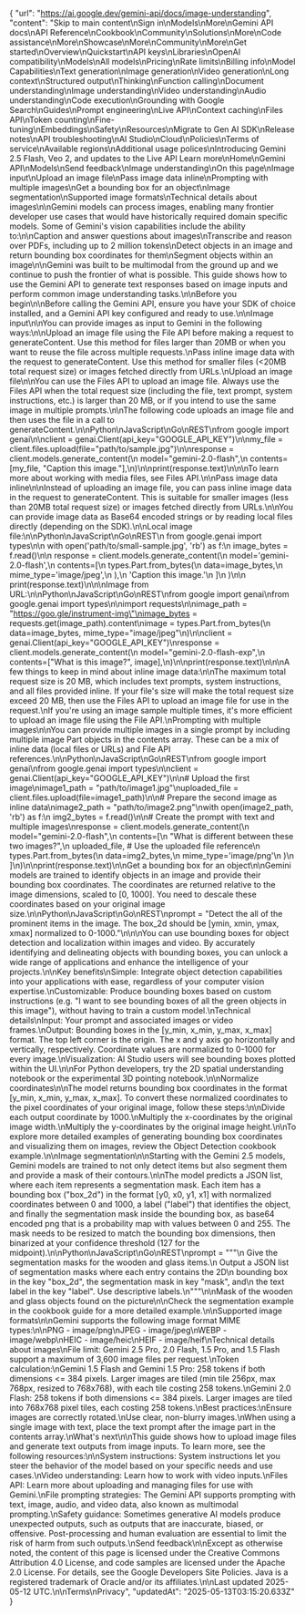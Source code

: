 {
  "url": "https://ai.google.dev/gemini-api/docs/image-understanding",
  "content": "Skip to main content\nSign in\nModels\nMore\nGemini API docs\nAPI Reference\nCookbook\nCommunity\nSolutions\nMore\nCode assistance\nMore\nShowcase\nMore\nCommunity\nMore\nGet started\nOverview\nQuickstart\nAPI keys\nLibraries\nOpenAI compatibility\nModels\nAll models\nPricing\nRate limits\nBilling info\nModel Capabilities\nText generation\nImage generation\nVideo generation\nLong context\nStructured output\nThinking\nFunction calling\nDocument understanding\nImage understanding\nVideo understanding\nAudio understanding\nCode execution\nGrounding with Google Search\nGuides\nPrompt engineering\nLive API\nContext caching\nFiles API\nToken counting\nFine-tuning\nEmbeddings\nSafety\nResources\nMigrate to Gen AI SDK\nRelease notes\nAPI troubleshooting\nAI Studio\nCloud\nPolicies\nTerms of service\nAvailable regions\nAdditional usage polices\nIntroducing Gemini 2.5 Flash, Veo 2, and updates to the Live API Learn more\nHome\nGemini API\nModels\nSend feedback\nImage understanding\nOn this page\nImage input\nUpload an image file\nPass image data inline\nPrompting with multiple images\nGet a bounding box for an object\nImage segmentation\nSupported image formats\nTechnical details about images\n\nGemini models can process images, enabling many frontier developer use cases that would have historically required domain specific models. Some of Gemini's vision capabilities include the ability to:\n\nCaption and answer questions about images\nTranscribe and reason over PDFs, including up to 2 million tokens\nDetect objects in an image and return bounding box coordinates for them\nSegment objects within an image\n\nGemini was built to be multimodal from the ground up and we continue to push the frontier of what is possible. This guide shows how to use the Gemini API to generate text responses based on image inputs and perform common image understanding tasks.\n\nBefore you begin\n\nBefore calling the Gemini API, ensure you have your SDK of choice installed, and a Gemini API key configured and ready to use.\n\nImage input\n\nYou can provide images as input to Gemini in the following ways:\n\nUpload an image file using the File API before making a request to generateContent. Use this method for files larger than 20MB or when you want to reuse the file across multiple requests.\nPass inline image data with the request to generateContent. Use this method for smaller files (<20MB total request size) or images fetched directly from URLs.\nUpload an image file\n\nYou can use the Files API to upload an image file. Always use the Files API when the total request size (including the file, text prompt, system instructions, etc.) is larger than 20 MB, or if you intend to use the same image in multiple prompts.\n\nThe following code uploads an image file and then uses the file in a call to generateContent.\n\nPython\nJavaScript\nGo\nREST\nfrom google import genai\n\nclient = genai.Client(api_key=\"GOOGLE_API_KEY\")\n\nmy_file = client.files.upload(file=\"path/to/sample.jpg\")\n\nresponse = client.models.generate_content(\n    model=\"gemini-2.0-flash\",\n    contents=[my_file, \"Caption this image.\"],\n)\n\nprint(response.text)\n\n\nTo learn more about working with media files, see Files API.\n\nPass image data inline\n\nInstead of uploading an image file, you can pass inline image data in the request to generateContent. This is suitable for smaller images (less than 20MB total request size) or images fetched directly from URLs.\n\nYou can provide image data as Base64 encoded strings or by reading local files directly (depending on the SDK).\n\nLocal image file:\n\nPython\nJavaScript\nGo\nREST\n  from google.genai import types\n\n  with open('path/to/small-sample.jpg', 'rb') as f:\n      image_bytes = f.read()\n\n  response = client.models.generate_content(\n    model='gemini-2.0-flash',\n    contents=[\n      types.Part.from_bytes(\n        data=image_bytes,\n        mime_type='image/jpeg',\n      ),\n      'Caption this image.'\n    ]\n  )\n\n  print(response.text)\n\n\nImage from URL:\n\nPython\nJavaScript\nGo\nREST\nfrom google import genai\nfrom google.genai import types\n\nimport requests\n\nimage_path = \"https://goo.gle/instrument-img\"\nimage_bytes = requests.get(image_path).content\nimage = types.Part.from_bytes(\n  data=image_bytes, mime_type=\"image/jpeg\"\n)\n\nclient = genai.Client(api_key=\"GOOGLE_API_KEY\")\nresponse = client.models.generate_content(\n    model=\"gemini-2.0-flash-exp\",\n    contents=[\"What is this image?\", image],\n)\n\nprint(response.text)\n\n\nA few things to keep in mind about inline image data:\n\nThe maximum total request size is 20 MB, which includes text prompts, system instructions, and all files provided inline. If your file's size will make the total request size exceed 20 MB, then use the Files API to upload an image file for use in the request.\nIf you're using an image sample multiple times, it's more efficient to upload an image file using the File API.\nPrompting with multiple images\n\nYou can provide multiple images in a single prompt by including multiple image Part objects in the contents array. These can be a mix of inline data (local files or URLs) and File API references.\n\nPython\nJavaScript\nGo\nREST\nfrom google import genai\nfrom google.genai import types\n\nclient = genai.Client(api_key=\"GOOGLE_API_KEY\")\n\n# Upload the first image\nimage1_path = \"path/to/image1.jpg\"\nuploaded_file = client.files.upload(file=image1_path)\n\n# Prepare the second image as inline data\nimage2_path = \"path/to/image2.png\"\nwith open(image2_path, 'rb') as f:\n    img2_bytes = f.read()\n\n# Create the prompt with text and multiple images\nresponse = client.models.generate_content(\n    model=\"gemini-2.0-flash\",\n    contents=[\n        \"What is different between these two images?\",\n        uploaded_file,  # Use the uploaded file reference\n        types.Part.from_bytes(\n            data=img2_bytes,\n            mime_type='image/png'\n        )\n    ]\n)\n\nprint(response.text)\n\nGet a bounding box for an object\n\nGemini models are trained to identify objects in an image and provide their bounding box coordinates. The coordinates are returned relative to the image dimensions, scaled to [0, 1000]. You need to descale these coordinates based on your original image size.\n\nPython\nJavaScript\nGo\nREST\nprompt = \"Detect the all of the prominent items in the image. The box_2d should be [ymin, xmin, ymax, xmax] normalized to 0-1000.\"\n\n\nYou can use bounding boxes for object detection and localization within images and video. By accurately identifying and delineating objects with bounding boxes, you can unlock a wide range of applications and enhance the intelligence of your projects.\n\nKey benefits\nSimple: Integrate object detection capabilities into your applications with ease, regardless of your computer vision expertise.\nCustomizable: Produce bounding boxes based on custom instructions (e.g. \"I want to see bounding boxes of all the green objects in this image\"), without having to train a custom model.\nTechnical details\nInput: Your prompt and associated images or video frames.\nOutput: Bounding boxes in the [y_min, x_min, y_max, x_max] format. The top left corner is the origin. The x and y axis go horizontally and vertically, respectively. Coordinate values are normalized to 0-1000 for every image.\nVisualization: AI Studio users will see bounding boxes plotted within the UI.\n\nFor Python developers, try the 2D spatial understanding notebook or the experimental 3D pointing notebook.\n\nNormalize coordinates\n\nThe model returns bounding box coordinates in the format [y_min, x_min, y_max, x_max]. To convert these normalized coordinates to the pixel coordinates of your original image, follow these steps:\n\nDivide each output coordinate by 1000.\nMultiply the x-coordinates by the original image width.\nMultiply the y-coordinates by the original image height.\n\nTo explore more detailed examples of generating bounding box coordinates and visualizing them on images, review the Object Detection cookbook example.\n\nImage segmentation\n\nStarting with the Gemini 2.5 models, Gemini models are trained to not only detect items but also segment them and provide a mask of their contours.\n\nThe model predicts a JSON list, where each item represents a segmentation mask. Each item has a bounding box (\"box_2d\") in the format [y0, x0, y1, x1] with normalized coordinates between 0 and 1000, a label (\"label\") that identifies the object, and finally the segmentation mask inside the bounding box, as base64 encoded png that is a probability map with values between 0 and 255. The mask needs to be resized to match the bounding box dimensions, then binarized at your confidence threshold (127 for the midpoint).\n\nPython\nJavaScript\nGo\nREST\nprompt = \"\"\"\n  Give the segmentation masks for the wooden and glass items.\n  Output a JSON list of segmentation masks where each entry contains the 2D\n  bounding box in the key \"box_2d\", the segmentation mask in key \"mask\", and\n  the text label in the key \"label\". Use descriptive labels.\n\"\"\"\n\nMask of the wooden and glass objects found on the picture\n\nCheck the segmentation example in the cookbook guide for a more detailed example.\n\nSupported image formats\n\nGemini supports the following image format MIME types:\n\nPNG - image/png\nJPEG - image/jpeg\nWEBP - image/webp\nHEIC - image/heic\nHEIF - image/heif\nTechnical details about images\nFile limit: Gemini 2.5 Pro, 2.0 Flash, 1.5 Pro, and 1.5 Flash support a maximum of 3,600 image files per request.\nToken calculation:\nGemini 1.5 Flash and Gemini 1.5 Pro: 258 tokens if both dimensions <= 384 pixels. Larger images are tiled (min tile 256px, max 768px, resized to 768x768), with each tile costing 258 tokens.\nGemini 2.0 Flash: 258 tokens if both dimensions <= 384 pixels. Larger images are tiled into 768x768 pixel tiles, each costing 258 tokens.\nBest practices:\nEnsure images are correctly rotated.\nUse clear, non-blurry images.\nWhen using a single image with text, place the text prompt after the image part in the contents array.\nWhat's next\n\nThis guide shows how to upload image files and generate text outputs from image inputs. To learn more, see the following resources:\n\nSystem instructions: System instructions let you steer the behavior of the model based on your specific needs and use cases.\nVideo understanding: Learn how to work with video inputs.\nFiles API: Learn more about uploading and managing files for use with Gemini.\nFile prompting strategies: The Gemini API supports prompting with text, image, audio, and video data, also known as multimodal prompting.\nSafety guidance: Sometimes generative AI models produce unexpected outputs, such as outputs that are inaccurate, biased, or offensive. Post-processing and human evaluation are essential to limit the risk of harm from such outputs.\nSend feedback\n\nExcept as otherwise noted, the content of this page is licensed under the Creative Commons Attribution 4.0 License, and code samples are licensed under the Apache 2.0 License. For details, see the Google Developers Site Policies. Java is a registered trademark of Oracle and/or its affiliates.\n\nLast updated 2025-05-12 UTC.\n\nTerms\nPrivacy",
  "updatedAt": "2025-05-13T03:15:20.633Z"
}